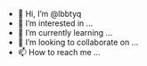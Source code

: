 - 👋 Hi, I’m @lbbtyq
- 👀 I’m interested in ...
- 🌱 I’m currently learning ...
- 💞️ I’m looking to collaborate on ...
- 📫 How to reach me ...

<!---
lbbtyq/lbbtyq is a ✨ special ✨ repository because its `README.md` (this file) appears on your GitHub profile.
You can click the Preview link to take a look at your changes.
--->
